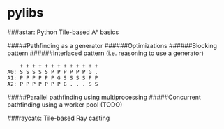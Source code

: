 # pylibs

###astar: Python Tile-based A* basics

#####Pathfinding as a generator
######Optimizations
######Blocking pattern 
######Interlaced pattern 
(i.e. reasoning to use a generator)

```
    + + + + + + + + + + + + +
A0: S S S S S P P P P P P G .
A1: P P P P P P G S S S S P P
A2: P P P P P P P G . . . S S
```

#####Parallel pathfinding using multiprocessing
#####Concurrent pathfinding using a worker pool
(TODO)

###raycats: Tile-based Ray casting

